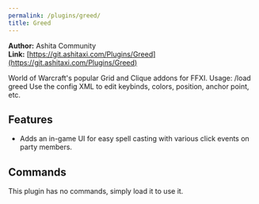 ```yaml
---
permalink: /plugins/greed/
title: Greed
---
```


**Author:** Ashita Community<br/>
**Link:** [https://git.ashitaxi.com/Plugins/Greed](https://git.ashitaxi.com/Plugins/Greed)

World of Warcraft's popular Grid and Clique addons for FFXI. Usage: /load greed Use the config XML to edit keybinds, colors, position, anchor point, etc.

## Features

  * Adds an in-game UI for easy spell casting with various click events on party members.

## Commands

This plugin has no commands, simply load it to use it.
